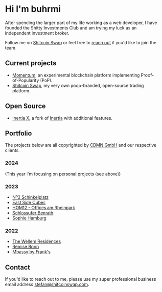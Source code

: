 # Hi I'm buhrmi

After spending the larger part of my life working as a web developer, I have founded the Shitty Investments Club and am trying my luck as an independent investment broker.

Follow me on [Shitcoin Swap](https://www.shitcoinswap.com/@buhrmi) or feel free to [reach out](https://www.shitcoinswap.com/about) if you'd like to join the team.

## Current projects

- [Momentum](https://github.com/momentum-foundation/whitepaper), an experimental blockchain platform implementing Proof-of-Popularity (PoP). 
- [Shitcoin Swap](https://www.shitcoinswap.com), my very own poop-branded, open-source trading platform.
  
## Open Source

- [Inertia X](https://github.com/buhrmi/inertia), a fork of [Inertia](https://inertiajs.com) with additional features.

## Portfolio

The projects below are all copyrighted by [CDMN GmbH](https://cdmn.de) and our respective clients.

### 2024

(This year I'm focusing on personal projects (see above))

### 2023

- [Nº3 Schinkelplatz](https://no3-schinkelplatz.cdmn.de/en)
- [East Side Cubes](https://www.east-side-cubes.de)
- [HOM12 - Offices am Rheinpark](https://www.hom12.de)
- [Schlossufer Benrath](https://www.schlossufer-benrath.de)
- [Sophie Hamburg](https://sophie.hamburg)

### 2022

- [The Wellem Residences](https://www.thewellemresidences.com)
- [Remise Bonn](https://www.remise-bonn.de)
- [Mbassy by Frank's](https://www.mbassybyfranks.com)

## Contact

If you'd like to reach out to me, please use my super professional business email address stefan@shitcoinswap.com.
